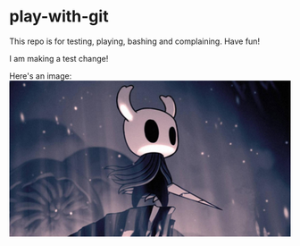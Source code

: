 # play-with-git
This repo is for testing, playing, bashing and complaining.  Have fun!

I am making a test change!

Here's an image:
![](hollowknight.jpg)
